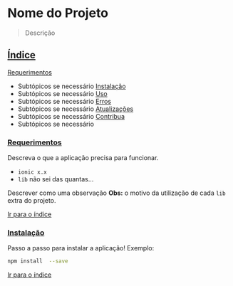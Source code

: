 # Nome do Projeto

> Descrição

## <a href="#Índice">Índice</a>
[Requerimentos](#Requerimentos)
  - Subtópicos se necessário
[Instalação](#Instalação)
  - Subtópicos se necessário
[Uso](#Uso)
  - Subtópicos se necessário
[Erros](#Erros)
  - Subtópicos se necessário
[Atualizações](#Atualizações)
  - Subtópicos se necessário
[Contribua](#Contribua)
  - Subtópicos se necessário

### <a href="#Requerimentos">Requerimentos</a>

Descreva o que a aplicação precisa para funcionar.
* `ionic x.x`
* `lib` não sei das quantas...

Descrever como uma observação **Obs:** o motivo da utilização de cada `lib` extra do projeto.

[Ir para o índice](#Índice)

### <a href="#Instalação">Instalação</a>
Passo a passo para instalar a aplicação! Exemplo:
```sh
npm install  --save
```
[Ir para o índice](#Índice)
